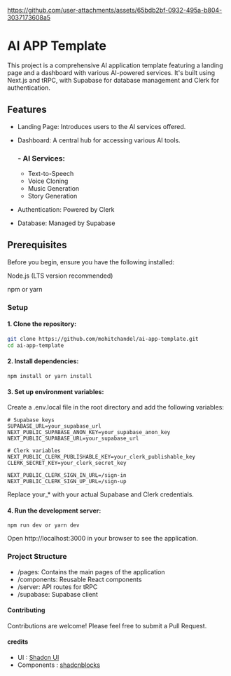 https://github.com/user-attachments/assets/65bdb2bf-0932-495a-b804-3037173608a5




# AI APP Template
This project is a comprehensive AI application template featuring a landing page and a dashboard with various AI-powered services. It's built using Next.js and tRPC, with Supabase for database management and Clerk for authentication.

## Features

- Landing Page: Introduces users to the AI services offered.

- Dashboard: A central hub for accessing various AI tools.
  
  ### - AI Services:

    - Text-to-Speech
    - Voice Cloning
    - Music Generation
    - Story Generation


- Authentication: Powered by Clerk
- Database: Managed by Supabase

## Prerequisites
Before you begin, ensure you have the following installed:

Node.js (LTS version recommended)

npm or yarn

### Setup

#### 1. Clone the repository:
```bash
git clone https://github.com/mohitchandel/ai-app-template.git
cd ai-app-template
```

#### 2. Install dependencies:

`npm install or yarn install`

#### 3. Set up environment variables:

Create a .env.local file in the root directory and add the following variables:
```plaintext
# Supabase keys
SUPABASE_URL=your_supabase_url
NEXT_PUBLIC_SUPABASE_ANON_KEY=your_supabase_anon_key
NEXT_PUBLIC_SUPABASE_URL=your_supabase_url

# Clerk variables
NEXT_PUBLIC_CLERK_PUBLISHABLE_KEY=your_clerk_publishable_key
CLERK_SECRET_KEY=your_clerk_secret_key

NEXT_PUBLIC_CLERK_SIGN_IN_URL=/sign-in
NEXT_PUBLIC_CLERK_SIGN_UP_URL=/sign-up
```

Replace your_* with your actual Supabase and Clerk credentials.

#### 4. Run the development server:

`npm run dev or yarn dev`

Open http://localhost:3000 in your browser to see the application.

### Project Structure

- /pages: Contains the main pages of the application
- /components: Reusable React components
- /server: API routes for tRPC
- /supabase: Supabase client


#### Contributing
Contributions are welcome! Please feel free to submit a Pull Request.


#### credits
- UI : [Shadcn UI](https://ui.shadcn.com/)
- Components : [shadcnblocks](https://www.shadcnblocks.com/)
